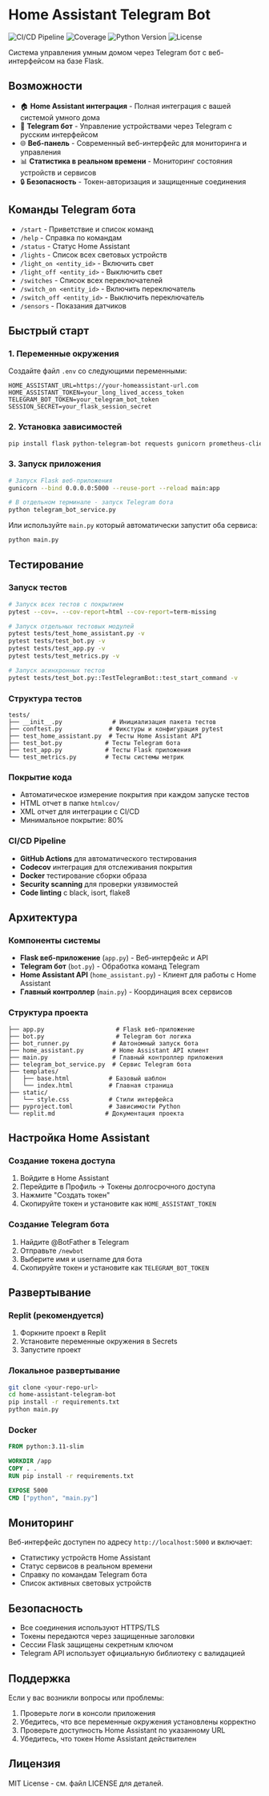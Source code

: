 # Home Assistant Telegram Bot

![CI/CD Pipeline](https://github.com/username/home-assistant-telegram-bot/workflows/CI/CD%20Pipeline/badge.svg)
![Coverage](https://codecov.io/gh/username/home-assistant-telegram-bot/branch/main/graph/badge.svg)
![Python Version](https://img.shields.io/badge/python-3.11-blue.svg)
![License](https://img.shields.io/badge/license-MIT-green.svg)

Система управления умным домом через Telegram бот с веб-интерфейсом на базе Flask.

## Возможности

- 🏠 **Home Assistant интеграция** - Полная интеграция с вашей системой умного дома
- 🤖 **Telegram бот** - Управление устройствами через Telegram с русским интерфейсом
- 🌐 **Веб-панель** - Современный веб-интерфейс для мониторинга и управления
- 📊 **Статистика в реальном времени** - Мониторинг состояния устройств и сервисов
- 🔒 **Безопасность** - Токен-авторизация и защищенные соединения

## Команды Telegram бота

- `/start` - Приветствие и список команд
- `/help` - Справка по командам
- `/status` - Статус Home Assistant
- `/lights` - Список всех световых устройств
- `/light_on <entity_id>` - Включить свет
- `/light_off <entity_id>` - Выключить свет  
- `/switches` - Список всех переключателей
- `/switch_on <entity_id>` - Включить переключатель
- `/switch_off <entity_id>` - Выключить переключатель
- `/sensors` - Показания датчиков

## Быстрый старт

### 1. Переменные окружения

Создайте файл `.env` со следующими переменными:

```env
HOME_ASSISTANT_URL=https://your-homeassistant-url.com
HOME_ASSISTANT_TOKEN=your_long_lived_access_token
TELEGRAM_BOT_TOKEN=your_telegram_bot_token
SESSION_SECRET=your_flask_session_secret
```

### 2. Установка зависимостей

```bash
pip install flask python-telegram-bot requests gunicorn prometheus-client
```

### 3. Запуск приложения

```bash
# Запуск Flask веб-приложения
gunicorn --bind 0.0.0.0:5000 --reuse-port --reload main:app

# В отдельном терминале - запуск Telegram бота
python telegram_bot_service.py
```

Или используйте `main.py` который автоматически запустит оба сервиса:

```bash
python main.py
```

## Тестирование

### Запуск тестов

```bash
# Запуск всех тестов с покрытием
pytest --cov=. --cov-report=html --cov-report=term-missing

# Запуск отдельных тестовых модулей
pytest tests/test_home_assistant.py -v
pytest tests/test_bot.py -v
pytest tests/test_app.py -v
pytest tests/test_metrics.py -v

# Запуск асинхронных тестов
pytest tests/test_bot.py::TestTelegramBot::test_start_command -v
```

### Структура тестов

```
tests/
├── __init__.py              # Инициализация пакета тестов
├── conftest.py             # Фикстуры и конфигурация pytest
├── test_home_assistant.py  # Тесты Home Assistant API
├── test_bot.py            # Тесты Telegram бота
├── test_app.py            # Тесты Flask приложения
└── test_metrics.py        # Тесты системы метрик
```

### Покрытие кода

- Автоматическое измерение покрытия при каждом запуске тестов
- HTML отчет в папке `htmlcov/`
- XML отчет для интеграции с CI/CD
- Минимальное покрытие: 80%

### CI/CD Pipeline

- **GitHub Actions** для автоматического тестирования
- **Codecov** интеграция для отслеживания покрытия
- **Docker** тестирование сборки образа
- **Security scanning** для проверки уязвимостей
- **Code linting** с black, isort, flake8

## Архитектура

### Компоненты системы

- **Flask веб-приложение** (`app.py`) - Веб-интерфейс и API
- **Telegram бот** (`bot.py`) - Обработка команд Telegram
- **Home Assistant API** (`home_assistant.py`) - Клиент для работы с Home Assistant
- **Главный контроллер** (`main.py`) - Координация всех сервисов

### Структура проекта

```
├── app.py                    # Flask веб-приложение
├── bot.py                    # Telegram бот логика
├── bot_runner.py            # Автономный запуск бота
├── home_assistant.py        # Home Assistant API клиент
├── main.py                  # Главный контроллер приложения
├── telegram_bot_service.py  # Сервис Telegram бота
├── templates/
│   ├── base.html           # Базовый шаблон
│   └── index.html          # Главная страница
├── static/
│   └── style.css           # Стили интерфейса
├── pyproject.toml          # Зависимости Python
└── replit.md              # Документация проекта
```

## Настройка Home Assistant

### Создание токена доступа

1. Войдите в Home Assistant
2. Перейдите в Профиль → Токены долгосрочного доступа
3. Нажмите "Создать токен"
4. Скопируйте токен и установите как `HOME_ASSISTANT_TOKEN`

### Создание Telegram бота

1. Найдите @BotFather в Telegram
2. Отправьте `/newbot`
3. Выберите имя и username для бота
4. Скопируйте токен и установите как `TELEGRAM_BOT_TOKEN`

## Развертывание

### Replit (рекомендуется)

1. Форкните проект в Replit
2. Установите переменные окружения в Secrets
3. Запустите проект

### Локальное развертывание

```bash
git clone <your-repo-url>
cd home-assistant-telegram-bot
pip install -r requirements.txt
python main.py
```

### Docker

```dockerfile
FROM python:3.11-slim

WORKDIR /app
COPY . .
RUN pip install -r requirements.txt

EXPOSE 5000
CMD ["python", "main.py"]
```

## Мониторинг

Веб-интерфейс доступен по адресу `http://localhost:5000` и включает:

- Статистику устройств Home Assistant
- Статус сервисов в реальном времени
- Справку по командам Telegram бота
- Список активных световых устройств

## Безопасность

- Все соединения используют HTTPS/TLS
- Токены передаются через защищенные заголовки
- Сессии Flask защищены секретным ключом
- Telegram API использует официальную библиотеку с валидацией

## Поддержка

Если у вас возникли вопросы или проблемы:

1. Проверьте логи в консоли приложения
2. Убедитесь, что все переменные окружения установлены корректно
3. Проверьте доступность Home Assistant по указанному URL
4. Убедитесь, что токен Home Assistant действителен

## Лицензия

MIT License - см. файл LICENSE для деталей.